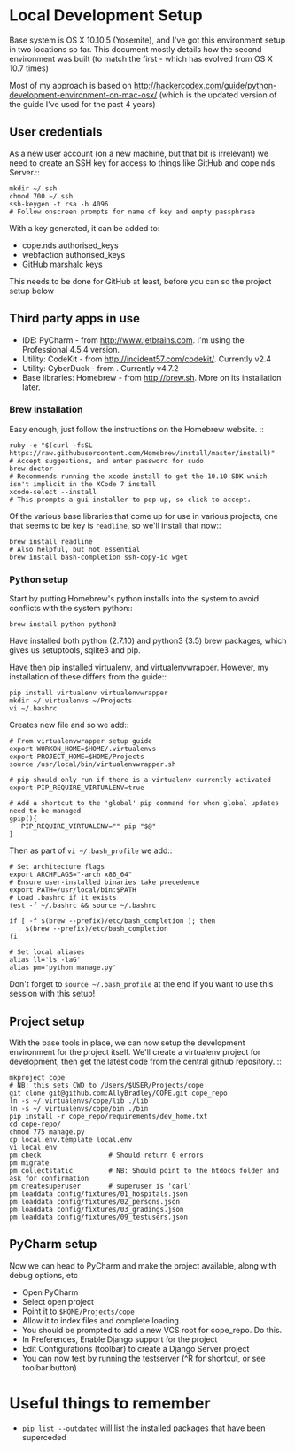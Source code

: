 # Local Development Setup

Base system is OS X 10.10.5 (Yosemite), and I've got this environment setup in two locations so far. This document
mostly details how the second environment was built (to match the first - which has evolved from OS X 10.7 times)

Most of my approach is based on http://hackercodex.com/guide/python-development-environment-on-mac-osx/ (which is the
updated version of the guide I've used for the past 4 years)


## User credentials

As a new user account (on a new machine, but that bit is irrelevant) we need to create an SSH key for access to things
like GitHub and cope.nds Server.::

    mkdir ~/.ssh
    chmod 700 ~/.ssh
    ssh-keygen -t rsa -b 4096
    # Follow onscreen prompts for name of key and empty passphrase

With a key generated, it can be added to:

* cope.nds authorised_keys
* webfaction authorised_keys
* GitHub marshalc keys

This needs to be done for GitHub at least, before you can so the project setup below


## Third party apps in use

* IDE: PyCharm - from http://www.jetbrains.com. I'm using the Professional 4.5.4 version.
* Utility: CodeKit - from http://incident57.com/codekit/. Currently v2.4
* Utility: CyberDuck - from . Currently v4.7.2
* Base libraries: Homebrew - from http://brew.sh. More on its installation later.


### Brew installation

Easy enough, just follow the instructions on the Homebrew website. ::

    ruby -e "$(curl -fsSL https://raw.githubusercontent.com/Homebrew/install/master/install)"
    # Accept suggestions, and enter password for sudo
    brew doctor
    # Recommends running the xcode install to get the 10.10 SDK which isn't implicit in the XCode 7 install
    xcode-select --install
    # This prompts a gui installer to pop up, so click to accept.

Of the various base libraries that come up for use in various projects, one that seems to be key is `readline`, so we'll
install that now::

    brew install readline
    # Also helpful, but not essential
    brew install bash-completion ssh-copy-id wget

### Python setup

Start by putting Homebrew's python installs into the system to avoid conflicts with the system python::

    brew install python python3

Have installed both python (2.7.10) and python3 (3.5) brew packages, which gives us setuptools, sqlite3 and pip.

Have then pip installed virtualenv, and virtualenvwrapper. However, my installation of these differs from the guide::

    pip install virtualenv virtualenvwrapper
    mkdir ~/.virtualenvs ~/Projects
    vi ~/.bashrc

Creates new file and so we add::

    # From virtualenvwrapper setup guide
    export WORKON_HOME=$HOME/.virtualenvs
    export PROJECT_HOME=$HOME/Projects
    source /usr/local/bin/virtualenvwrapper.sh

    # pip should only run if there is a virtualenv currently activated
    export PIP_REQUIRE_VIRTUALENV=true

    # Add a shortcut to the 'global' pip command for when global updates need to be managed
    gpip(){
       PIP_REQUIRE_VIRTUALENV="" pip "$@"
    }

Then as part of `vi ~/.bash_profile` we add::

    # Set architecture flags
    export ARCHFLAGS="-arch x86_64"
    # Ensure user-installed binaries take precedence
    export PATH=/usr/local/bin:$PATH
    # Load .bashrc if it exists
    test -f ~/.bashrc && source ~/.bashrc

    if [ -f $(brew --prefix)/etc/bash_completion ]; then
      . $(brew --prefix)/etc/bash_completion
    fi

    # Set local aliases
    alias ll='ls -laG'
    alias pm='python manage.py'

Don't forget to `source ~/.bash_profile` at the end if you want to use this session with this setup!

## Project setup

With the base tools in place, we can now setup the development environment for the project itself. We'll create a
virtualenv project for development, then get the latest code from the central github repository. ::

    mkproject cope
    # NB: this sets CWD to /Users/$USER/Projects/cope
    git clone git@github.com:AllyBradley/COPE.git cope_repo
    ln -s ~/.virtualenvs/cope/lib ./lib
    ln -s ~/.virtualenvs/cope/bin ./bin
    pip install -r cope_repo/requirements/dev_home.txt
    cd cope-repo/
    chmod 775 manage.py
    cp local.env.template local.env
    vi local.env
    pm check                 # Should return 0 errors
    pm migrate
    pm collectstatic         # NB: Should point to the htdocs folder and ask for confirmation
    pm createsuperuser       # superuser is 'carl'
    pm loaddata config/fixtures/01_hospitals.json
    pm loaddata config/fixtures/02_persons.json
    pm loaddata config/fixtures/03_gradings.json
    pm loaddata config/fixtures/09_testusers.json


## PyCharm setup

Now we can head to PyCharm and make the project available, along with debug options, etc

* Open PyCharm
* Select open project
 * Point it to `$HOME/Projects/cope`
* Allow it to index files and complete loading.
* You should be prompted to add a new VCS root for cope_repo. Do this.
* In Preferences, Enable Django support for the project
* Edit Configurations (toolbar) to create a Django Server project
* You can now test by running the testserver (^R for shortcut, or see toolbar button)


# Useful things to remember

* `pip list --outdated` will list the installed packages that have been superceded

